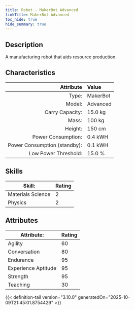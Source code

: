 ```yaml
---
title: Robot - MakerBot Advanced
linkTitle: MakerBot Advanced
toc_hide: true
hide_summary: true
---
```

<!-- This is generated by the MarsSim HelpGenertor, do not edit. -->

## Description

A manufacturing robot that aids resource production.

## Characteristics

| Attribute      | Value |
|--------:|:------|
|Type:|MakerBot|
|Model:|Advanced|
|Carry Capacity:|15.0 kg|
|Mass:|100 kg|
|Height:|150 cm|
|Power Consumption:|0.4 kWH|
|Power Consumption (standby):|0.1 kWH|
|Low Power Threshold:|15.0 %|

## Skills
|Skill:|Rating|
|-------|-------|
|Materials Science|2|
|Physics|2|

## Attributes
|Attribute:|Rating|
|-------|-------|
|Agility|60|
|Conversation|80|
|Endurance|95|
|Experience Aptitude|95|
|Strength|95|
|Teaching|30|


{{< definition-tail version="3.10.0" generatedOn="2025-10-09T21:45:01.8754429" >}}

